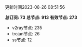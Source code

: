 更新时间2023-08-26 08:51:56

**总订阅: 73**
**总节点: 913**
**有效节点: 273**
- v2ray节点: 235
- trojan节点: 26
- ss节点: 12
